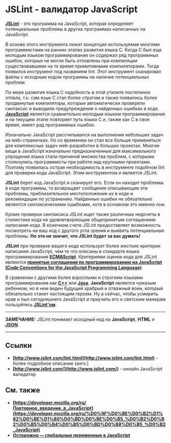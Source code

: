 JSLint - валидатор JavaScript
=============================
**[JSLint](http://www.jslint.com/lint.html)** - это программа на JavaScript, которая определяет потенциальные проблемы в других программах написанных на JavaScript.

В основе этого инструмента лежит концепция используемая многими программистами на ранних этапах развития языка С. Когда С был еще молодым языком программирования он содержал ряд программных ошибок, которые не могли быть отловлены при компиляции существовавшими на то время примитивными компиляторами. Тогда появился инструмент под названием lint. Этот инструмент сканировал файлы с исходным кодом программы на наличие потенциальных проблем.

По мере развития языка С надобность в этой утилите постепенно отпала, т.к. сам язык С стал более строгим и также появились более продвинутые компиляторы, которые автоматически проверяли синтаксис и выводили предупреждения о найденных ошибках в коде.
**[JavaScript](https://github.com/uran1980/web-dev-blog/blob/master/JavaScript/JavaScript.md)** является сравнительно молодым языком программирования и на текущем этапе повторяет путь языка С и, также как С в свое время, имеет рад программных ошибок.

Изначально JavaScript рассчитывался на выполнения небольших задач на web-страничках. Но со временем он стал все больше применяться для комплексных задач web-разработки в больших проектах. Многие вещи в JavaScript изначально предназначенные для максимального упрощения языка стали причиной множества проблем, с которыми столкнулись программисты при работе над крупными проектами. Поэтому появилась острая необходимость в инструменте подобном lint для проверки кода JavaScript. Этим инструментом и является JSLint.


**JSLint** берет код JavaScript и сканирует его. Если он находит проблемы в коде программы, то возвращает сообщения описывающие эти проблемы, приблизительное местоположение их в коде и рекомендации по устранению. Найденные ошибки не обязательно являются синтаксическими ошибками, хотя в основном это именно они.

Кроме проверки синтаксиса JSLint ищет также различные недочеты в стилистике кода не удовлетворяющие общепринятым соглашением написания кода. В конечном счете JSLint предоставляет возможность посмотреть на ваш код с другого угла зрения и выявить потенциальные проблемы. **Но это не значит, что JSLint будет за вас думать!**

**JSLint** при проверке вашего кода использует более жесткие критерии написания JavaScript, чем те что описаны в стандарте языка программирования **[ECMAScript](http://www.ecmascript.org/docs.php)**. Критериями оценки кода для JSLint являются **[принятые соглашения по программированию на JavaScript (Code Conventions for the JavaScript Programming Language)](http://javascript.crockford.com/code.html)**.

В сравнении с другими более взрослыми и строгими языками программирования как **[C++](http://ru.wikipedia.org/wiki/C%2B%2B)** или **[Java](http://ru.wikipedia.org/wiki/Java)**, **JavaScript** является чумазым ребенком, но в нем виден будущий храбрый и отважный воин, который обязательно станет настоящим героем. Ну а сейчас, чтобы усмирить нрав и пыл сегодняшнего JavaScript и приучить его к светским манерам пользуйтесь **[JSLint'ом](http://www.jslint.com/lint.html)**.

***
**ЗАМЕЧАНИЕ:**
JSLint понимает исходный код на **JavaScript**, **HTML** и **[JSON](http://www.json.org/json-ru.html)**.
***

## Ссылки
* **[http://www.jslint.com/lint.html](http://www.jslint.com/lint.html)** - более подробное описание (англ.)
* **[http://www.jslint.com/](http://www.jslint.com/)** - онлайн JavaScript валидатор


## См. также
* **[https://developer.mozilla.org/ru/Повторное_введение_в_JavaScript](https://developer.mozilla.org/ru/%D0%9F%D0%BE%D0%B2%D1%82%D0%BE%D1%80%D0%BD%D0%BE%D0%B5_%D0%B2%D0%B2%D0%B5%D0%B4%D0%B5%D0%BD%D0%B8%D0%B5_%D0%B2_JavaScript)**
* **[Осторожно — глобальные переменные в JavaScript](https://github.com/uran1980/web-dev-blog/blob/master/JavaScript/Global-variables-in-JavaScript.md)**









